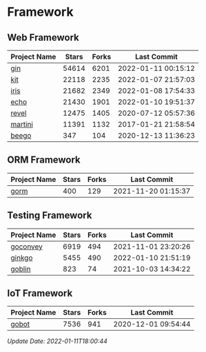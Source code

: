 # Framework

## Web Framework
| Project Name | Stars | Forks | Last Commit |
| ------------ | ----- | ----- | ----------- |
| [gin](https://github.com/gin-gonic/gin) | 54614 | 6201 | 2022-01-11 00:15:12 |
| [kit](https://github.com/go-kit/kit) | 22118 | 2235 | 2022-01-07 21:57:03 |
| [iris](https://github.com/kataras/iris) | 21682 | 2349 | 2022-01-08 17:54:33 |
| [echo](https://github.com/labstack/echo) | 21430 | 1901 | 2022-01-10 19:51:37 |
| [revel](https://github.com/revel/revel) | 12475 | 1405 | 2020-07-12 05:57:36 |
| [martini](https://github.com/go-martini/martini) | 11391 | 1132 | 2017-01-21 21:58:54 |
| [beego](https://github.com/astaxie/beego) | 347 | 104 | 2020-12-13 11:36:23 |

## ORM Framework
| Project Name | Stars | Forks | Last Commit |
| ------------ | ----- | ----- | ----------- |
| [gorm](https://github.com/jinzhu/gorm) | 400 | 129 | 2021-11-20 01:15:37 |

## Testing Framework
| Project Name | Stars | Forks | Last Commit |
| ------------ | ----- | ----- | ----------- |
| [goconvey](https://github.com/smartystreets/goconvey) | 6919 | 494 | 2021-11-01 23:20:26 |
| [ginkgo](https://github.com/onsi/ginkgo) | 5455 | 490 | 2022-01-10 21:51:19 |
| [goblin](https://github.com/franela/goblin) | 823 | 74 | 2021-10-03 14:34:22 |

## IoT Framework
| Project Name | Stars | Forks | Last Commit |
| ------------ | ----- | ----- | ----------- |
| [gobot](https://github.com/hybridgroup/gobot) | 7536 | 941 | 2020-12-01 09:54:44 |

*Update Date: 2022-01-11T18:00:44*